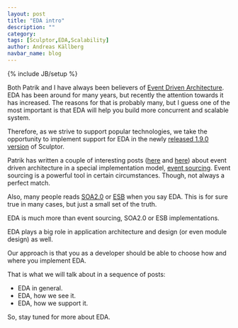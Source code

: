 ```yaml
---
layout: post
title: "EDA intro"
description: ""
category: 
tags: [Sculptor,EDA,Scalability]
author: Andreas Källberg
navbar_name: blog
---
```

{% include JB/setup %}

Both Patrik and I have always been believers of [Event Driven Architecture][7]. EDA has been around for many years, but recently the attention towards it has increased. The reasons for that is probably many, but I guess one of the most important is that EDA will help you build more concurrent and scalable system.

Therefore, as we strive to support popular technologies, we take the opportunity to implement support for EDA in the newly [released 1.9.0 version][1] of Sculptor.

Patrik has written a couple of interesting posts ([here][2] and [here][3]) about event driven architecture in a special implementation model, [event sourcing][4].
Event sourcing is a powerful tool in certain circumstances. Though, not always a perfect match.

Also, many people reads [SOA2.0][5] or [ESB][6] when you say EDA. This is for sure true in many cases, but just a small set of the truth.

EDA is much more than event sourcing, SOA2.0 or ESB implementations.

EDA plays a big role in application architecture and design (or even module design) as well.


Our approach is that you as a developer should be able to choose how and where you implement EDA.

That is what we will talk about in a sequence of posts:

* EDA in general.
* EDA, how we see it.
* EDA, how we support it.

So, stay tuned for more about EDA.

   [1]: /documentation/whats-new#version-190
   [2]: /2010/05/31/prototyping-event-sourcing
   [3]: /2010/06/01/event-sourcing-snapshots
   [4]: https://martinfowler.com/eaaDev/EventSourcing.html
   [5]: https://en.wikipedia.org/wiki/Event-driven_SOA#SOA_2.0
   [6]: https://en.wikipedia.org/wiki/Enterprise_service_bus
   [7]: https://en.wikipedia.org/wiki/Event-driven_architecture

